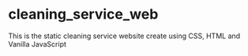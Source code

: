 # cleaning_service_web
This is the static cleaning service website create using CSS, HTML and Vanilla JavaScript
